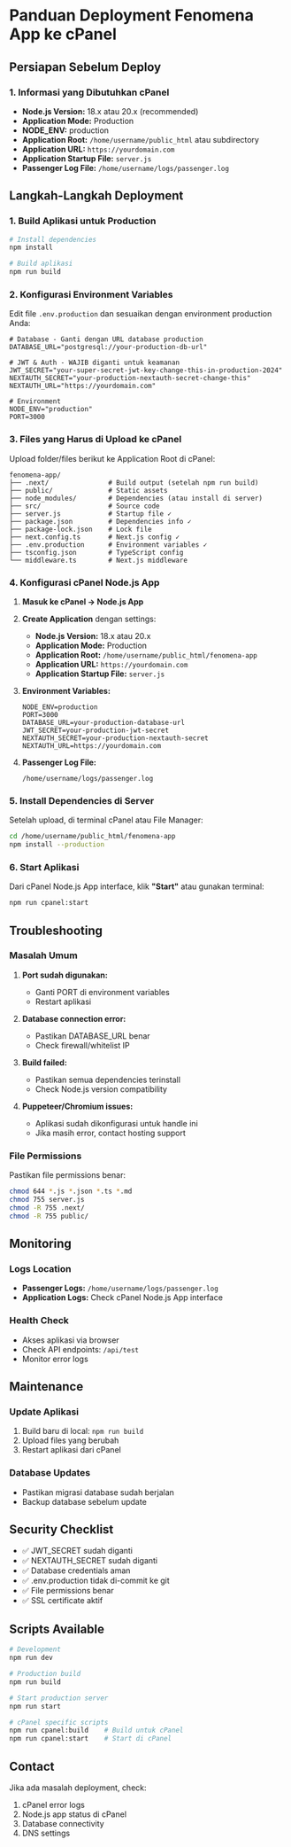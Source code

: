 # Panduan Deployment Fenomena App ke cPanel

## Persiapan Sebelum Deploy

### 1. Informasi yang Dibutuhkan cPanel
- **Node.js Version:** 18.x atau 20.x (recommended)
- **Application Mode:** Production
- **NODE_ENV:** production
- **Application Root:** `/home/username/public_html` atau subdirectory
- **Application URL:** `https://yourdomain.com`
- **Application Startup File:** `server.js`
- **Passenger Log File:** `/home/username/logs/passenger.log`

## Langkah-Langkah Deployment

### 1. Build Aplikasi untuk Production

```bash
# Install dependencies
npm install

# Build aplikasi
npm run build
```

### 2. Konfigurasi Environment Variables

Edit file `.env.production` dan sesuaikan dengan environment production Anda:

```env
# Database - Ganti dengan URL database production
DATABASE_URL="postgresql://your-production-db-url"

# JWT & Auth - WAJIB diganti untuk keamanan
JWT_SECRET="your-super-secret-jwt-key-change-this-in-production-2024"
NEXTAUTH_SECRET="your-production-nextauth-secret-change-this"
NEXTAUTH_URL="https://yourdomain.com"

# Environment
NODE_ENV="production"
PORT=3000
```

### 3. Files yang Harus di Upload ke cPanel

Upload folder/files berikut ke Application Root di cPanel:

```
fenomena-app/
├── .next/               # Build output (setelah npm run build)
├── public/              # Static assets
├── node_modules/        # Dependencies (atau install di server)
├── src/                 # Source code
├── server.js            # Startup file ✓
├── package.json         # Dependencies info ✓
├── package-lock.json    # Lock file
├── next.config.ts       # Next.js config ✓
├── .env.production      # Environment variables ✓
├── tsconfig.json        # TypeScript config
└── middleware.ts        # Next.js middleware
```

### 4. Konfigurasi cPanel Node.js App

1. **Masuk ke cPanel → Node.js App**
2. **Create Application** dengan settings:
   - **Node.js Version:** 18.x atau 20.x
   - **Application Mode:** Production
   - **Application Root:** `/home/username/public_html/fenomena-app`
   - **Application URL:** `https://yourdomain.com`
   - **Application Startup File:** `server.js`

3. **Environment Variables:**
   ```
   NODE_ENV=production
   PORT=3000
   DATABASE_URL=your-production-database-url
   JWT_SECRET=your-production-jwt-secret
   NEXTAUTH_SECRET=your-production-nextauth-secret
   NEXTAUTH_URL=https://yourdomain.com
   ```

4. **Passenger Log File:**
   ```
   /home/username/logs/passenger.log
   ```

### 5. Install Dependencies di Server

Setelah upload, di terminal cPanel atau File Manager:

```bash
cd /home/username/public_html/fenomena-app
npm install --production
```

### 6. Start Aplikasi

Dari cPanel Node.js App interface, klik **"Start"** atau gunakan terminal:

```bash
npm run cpanel:start
```

## Troubleshooting

### Masalah Umum

1. **Port sudah digunakan:**
   - Ganti PORT di environment variables
   - Restart aplikasi

2. **Database connection error:**
   - Pastikan DATABASE_URL benar
   - Check firewall/whitelist IP

3. **Build failed:**
   - Pastikan semua dependencies terinstall
   - Check Node.js version compatibility

4. **Puppeteer/Chromium issues:**
   - Aplikasi sudah dikonfigurasi untuk handle ini
   - Jika masih error, contact hosting support

### File Permissions

Pastikan file permissions benar:
```bash
chmod 644 *.js *.json *.ts *.md
chmod 755 server.js
chmod -R 755 .next/
chmod -R 755 public/
```

## Monitoring

### Logs Location
- **Passenger Logs:** `/home/username/logs/passenger.log`
- **Application Logs:** Check cPanel Node.js App interface

### Health Check
- Akses aplikasi via browser
- Check API endpoints: `/api/test`
- Monitor error logs

## Maintenance

### Update Aplikasi
1. Build baru di local: `npm run build`
2. Upload files yang berubah
3. Restart aplikasi dari cPanel

### Database Updates
- Pastikan migrasi database sudah berjalan
- Backup database sebelum update

## Security Checklist

- ✅ JWT_SECRET sudah diganti
- ✅ NEXTAUTH_SECRET sudah diganti
- ✅ Database credentials aman
- ✅ .env.production tidak di-commit ke git
- ✅ File permissions benar
- ✅ SSL certificate aktif

## Scripts Available

```bash
# Development
npm run dev

# Production build
npm run build

# Start production server
npm run start

# cPanel specific scripts
npm run cpanel:build    # Build untuk cPanel
npm run cpanel:start    # Start di cPanel
```

## Contact

Jika ada masalah deployment, check:
1. cPanel error logs
2. Node.js app status di cPanel
3. Database connectivity
4. DNS settings